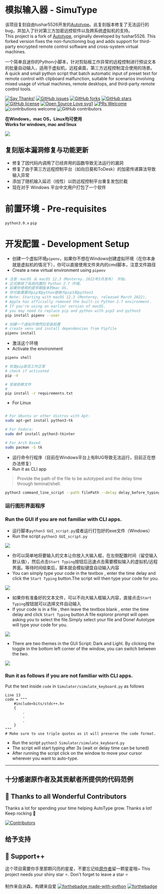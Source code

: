 # 模拟输入器 - SimuType

该项目复刻自由tushar5526开发的[Autotype](https://github.com/tushar5526/Autotype)。此复刻版本修复了无法运行的bug，并加入了针对第三方加密远控软件以及跨系统虚拟机的支持。  
This project is a fork of [Autotype](https://github.com/tushar5526/Autotype), originally developed by tushar5526. This forked version fixes the non-functioning bug and adds support for third-party encrypted remote control software and cross-system virtual machines.

一个简单且迷你的Python小脚本，针对剪贴板工作异常的远程控制进行预设文本的批量自动输入，适用于虚拟机，远程桌面，第三方远程控制混合使用的场景。  
A quick and small python script that batch automatic input of preset text for remote control with clipboard malfunction, suitable for scenarios involving mixed usage of virtual machines, remote desktops, and third-party remote control tools.

[![Say Thanks!](https://img.shields.io/badge/Say%20Thanks-!-1EAEDB.svg)](https://saythanks.io/to/codingid6)
[![GitHub issues](https://img.shields.io/github/issues/CharaDust/SimuType)](https://github.com/CharaDust/SimuType/issues)
[![GitHub forks](https://img.shields.io/github/forks/CharaDust/SimuType)](https://github.com/CharaDust/SimuType/network)
[![GitHub stars](https://img.shields.io/github/stars/CharaDust/SimuType)](https://github.com/CharaDust/SimuType/stargazers)
[![GitHub license](https://img.shields.io/github/license/CharaDust/SimuType)](https://github.com/CharaDust/SimuType/blob/main/LICENSE)
[![Open Source Love svg1](https://badges.frapsoft.com/os/v1/open-source.svg?v=103)](https://github.com/ellerbrock/open-source-badges/) [![PRs Welcome](https://img.shields.io/badge/PRs-welcome-brightgreen.svg?style=flat-square)](http://makeapullrequest.com) ![contributions welcome](https://img.shields.io/static/v1.svg?label=Contributions&message=Welcome&color=0059b3&style=flat-square) ![GitHub contributors](https://img.shields.io/github/contributors-anon/CharaDust/SimuType)
<br>

**在Windows，mac OS，Linux均可使用**  
**Works for windows, mac and linux**

<img src="https://i.imgur.com/pUfYwD0.gif">

## 复刻版本漏洞修复与功能更新
- 修复了因代码内调用了已经弃用的函数导致无法运行的漏洞
- 修复了由于第三方远程控制平台（如向日葵和ToDesk）的加密传递算法导致输入异常
- 添加了随机输入延迟（线性）以防远程控制平台重复发包拦截
- 现在对于 Windows 平台中文用户打包了一个软件


# 前置环境 - Pre-requisites
`python3.9.x`
`pip`

# 开发配置 - Development Setup
- 创建一个虚拟环境`pipenv`，如果你不想在Windows创建虚拟环境（在你本身就是虚拟机的情况下），你可以直接使用文件夹内的cmd脚本，注意文件路径
- Create a new virtual environment using `pipenv`
```bash
# 注意：macOS 从 macOS 12.3（Monterey，2022年3月发布） 开始，
# 正式移除了系统内置的 Python 2.7 环境。
# 如果你使用的是早期版本的mac OS，
# 你可能需要将pip和python替换为pip3和python3
# Note: Starting with macOS 12.3 (Monterey, released March 2022),
# Apple has officially removed the built-in Python 2.7 environment.
# If you're using an earlier version of macOS,
# you may need to replace pip and python with pip3 and python3
pip install pipenv --user

# 创建一个虚拟环境然后安装前置
# create venv and install dependencies from Pipfile
pipenv install
```
- 激活这个环境
- Activate the environment
```bash
pipenv shell

# 检查pip是否工作正常
# check if activated
pip -V

# 安装依赖文件
# 
pip install -r requirements.txt
```

- For Linux
```bash

# For Ubuntu or other distros with Apt:
sudo apt-get install python3-tk

# For Fedora:
sudo dnf install python3-tkinter

# For Arch Based
sudo pacman -S tk

```

- 运行命令行程序（目前在Windows平台上有BUG导致无法运行，目前正在想办法修复）
- Run it as CLI app

> Provide the path of the file to be autotyped and the delay time through teminal/shell.

```bash
python3 command_line_script --path filePath --delay delay_before_typing
```

### 运行图形界面程序
### Run the GUI if you are not familiar with CLI apps.

- 运行脚本`python3 GUI_script.py`或者运行打包好的exe文件（Windows）
- Run the script `python3 GUI_script.py`
<img src="https://i.imgur.com/QhDjIqe.jpeg">

- 你可以简单地将要输入的文本让你放入大输入框，在左侧配置时间（留空输入默认值），然后点击`Start Typing`按钮后迅速点击需要模拟输入的虚拟机/远程界面。等待时间结束后，脚本就会模拟键盘自动输入内容
- You can simply type your code in the textbox , enter the time delay and click the `Start Typing` button.The script will then type your code for you.
<img src="https://i.imgur.com/3ysBzIT.gif">

- 如果你有准备好的文本文件，可以不向大输入框输入内容，直接点击`Start Typing`按钮就可以选择文件自动输入
- If your code is in a file , then leave the textbox blank , enter the time delay and click `Start Typing` button.A file exploror prompt will open asking you to select the file.Simply select your file and Done! Autotype will type your code for you.
<img src="https://imgur.com/SOauxRx.gif">

- There are two themes in the GUI Script: Dark and Light. By clicking the toggle in the bottom left corner of the window, you can switch between the two.
<img src="https://imgur.com/NjLfWcL.gif)">

### Run it as follows if you are not familiar with CLI apps.
Put the text inside `code` in `Simulator/simulate_keyboard.py` as follows

```
Line 13
code = """
    #include<bits/stdc++.h>
    {
        .
        .
        .
    }
"""
# Make sure to use triple quotes as it will preserve the code format.
```
- Run the script `python3 Simulator/simulate_keyboard.py`
- The script will start typing after 3s (wait or delay time can be tuned)
- After running the script click on the window to move your cursor wherever you want to auto-type.
<hr>

## 十分感谢原作者及其贡献者所提供的代码范例
## 💪 Thanks to all Wonderful Contributors

Thanks a lot for spending your time helping AutoType grow.
Thanks a lot! Keep rocking 🍻

[![Contributors](https://contrib.rocks/image?repo=CharaDust/SimuType)](https://github.com/CharaDust/SimuType/graphs/contributors)

## 给予支持
## 🙏 Support++

这个项目需要你手里那颗闪亮的星星，不要忘记给[原作者](https://github.com/tushar5526/Autotype)留一颗星星哦~
This project needs your shiny star ⭐.
Don't forget to leave a star ⭐️

制作来自派森，构建来自爱
[![forthebadge made-with-python](http://ForTheBadge.com/images/badges/made-with-python.svg)](https://www.python.org/)  [![forthebadge](https://forthebadge.com/images/badges/built-with-love.svg)](https://forthebadge.com)



